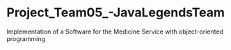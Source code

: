 # Project_Team05_-JavaLegendsTeam
Implementation of a Software for the Medicine Service with object-oriented programming
